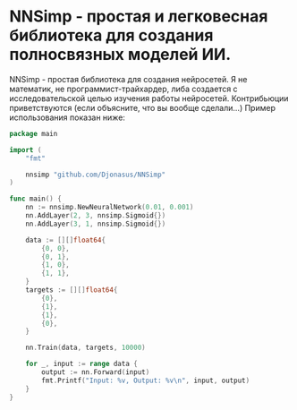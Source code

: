 # NNSimp - простая и легковесная библиотека для создания полносвязных моделей ИИ.

NNSimp - простая библиотека для создания нейросетей. Я не математик, не программист-трайхардер, либа создается с исследовательской целью изучения работы нейросетей. Контрибьюции приветствуются (если объясните, что вы вообще сделали...)
Пример использования показан ниже:

```go
package main

import (
	"fmt"

	nnsimp "github.com/Djonasus/NNSimp"
)

func main() {
	nn := nnsimp.NewNeuralNetwork(0.01, 0.001)
	nn.AddLayer(2, 3, nnsimp.Sigmoid{})
	nn.AddLayer(3, 1, nnsimp.Sigmoid{})

	data := [][]float64{
		{0, 0},
		{0, 1},
		{1, 0},
		{1, 1},
	}
	targets := [][]float64{
		{0},
		{1},
		{1},
		{0},
	}

	nn.Train(data, targets, 10000)

	for _, input := range data {
		output := nn.Forward(input)
		fmt.Printf("Input: %v, Output: %v\n", input, output)
	}
}
```
